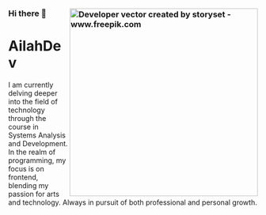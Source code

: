 ### Hi there 👋 <img align="right" alt="Developer vector created by storyset - www.freepik.com" height="380" src="https://github.com/AilahDev/AilahDev/assets/156714730/20b1ee07-2b42-490a-bae4-692f27f88866">
<h1>
    <a href="https://AilahDev.github.io/">
     </a>
    <span>AilahDev</span>
</h1>

I am currently delving deeper into the field of technology through the course in Systems Analysis and Development. In the realm of programming, my focus is on frontend, blending my passion for arts and technology. Always in pursuit of both professional and personal growth.


